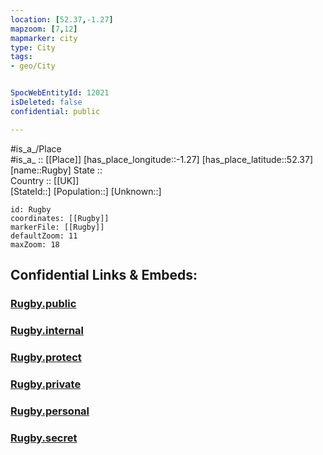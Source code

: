 ```yaml
---
location: [52.37,-1.27] 
mapzoom: [7,12] 
mapmarker: city 
type: City
tags:
- geo/City


SpocWebEntityId: 12021
isDeleted: false
confidential: public

---
```

#is_a_/Place  
#is_a_ :: [[Place]] 
[has_place_longitude::-1.27] 
[has_place_latitude::52.37] 
[name::Rugby] 
State ::  
Country :: [[UK]]  
[StateId::] 
[Population::] 
[Unknown::] 


```leaflet
id: Rugby
coordinates: [[Rugby]] 
markerFile: [[Rugby]] 
defaultZoom: 11 
maxZoom: 18
```


## Confidential Links & Embeds: 

### [Rugby.public](/_public/\Earth\Continent\Europe\Europe~North\UK\England\Regions~England\West_Midlands,Region\Warwickshire\cities~Warwickshire\Rugby\cities~RugbyRugby.public.md) 

### [Rugby.internal](/_internal/\Earth\Continent\Europe\Europe~North\UK\England\Regions~England\West_Midlands,Region\Warwickshire\cities~Warwickshire\Rugby\cities~RugbyRugby.internal.md) 

### [Rugby.protect](/_protect/\Earth\Continent\Europe\Europe~North\UK\England\Regions~England\West_Midlands,Region\Warwickshire\cities~Warwickshire\Rugby\cities~RugbyRugby.protect.md) 

### [Rugby.private](/_private/\Earth\Continent\Europe\Europe~North\UK\England\Regions~England\West_Midlands,Region\Warwickshire\cities~Warwickshire\Rugby\cities~RugbyRugby.private.md) 

### [Rugby.personal](/_personal/\Earth\Continent\Europe\Europe~North\UK\England\Regions~England\West_Midlands,Region\Warwickshire\cities~Warwickshire\Rugby\cities~RugbyRugby.personal.md) 

### [Rugby.secret](/_secret/\Earth\Continent\Europe\Europe~North\UK\England\Regions~England\West_Midlands,Region\Warwickshire\cities~Warwickshire\Rugby\cities~RugbyRugby.secret.md)

